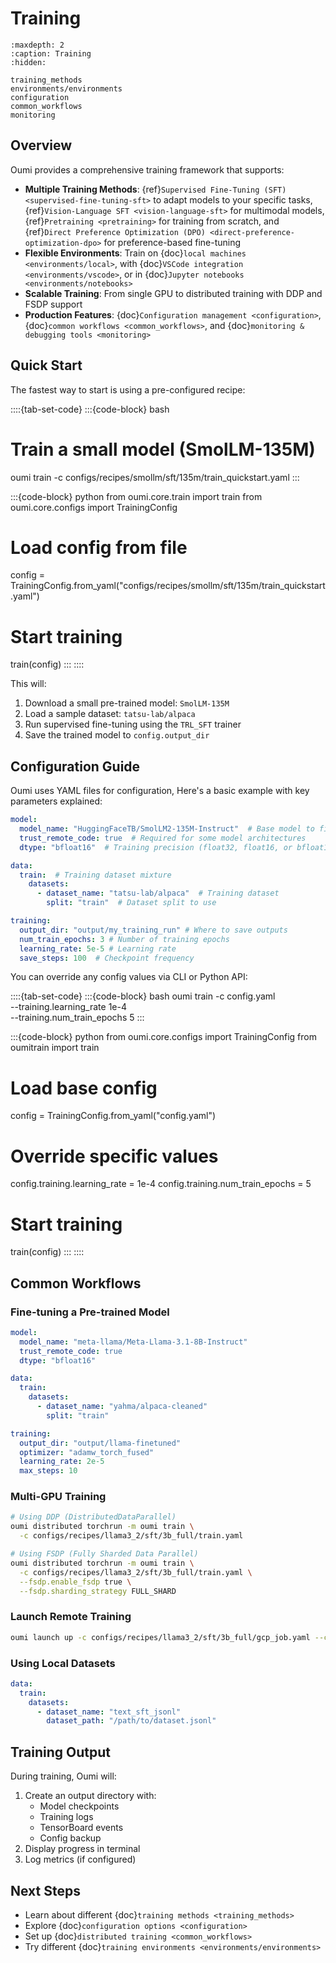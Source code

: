 # Training

```{toctree}
:maxdepth: 2
:caption: Training
:hidden:

training_methods
environments/environments
configuration
common_workflows
monitoring
```

## Overview

Oumi provides a comprehensive training framework that supports:

- **Multiple Training Methods**: {ref}`Supervised Fine-Tuning (SFT) <supervised-fine-tuning-sft>` to adapt models to your specific tasks, {ref}`Vision-Language SFT <vision-language-sft>` for multimodal models, {ref}`Pretraining <pretraining>` for training from scratch, and {ref}`Direct Preference Optimization (DPO) <direct-preference-optimization-dpo>` for preference-based fine-tuning
- **Flexible Environments**: Train on {doc}`local machines <environments/local>`, with {doc}`VSCode integration <environments/vscode>`, or in {doc}`Jupyter notebooks <environments/notebooks>`
- **Scalable Training**: From single GPU to distributed training with DDP and FSDP support
- **Production Features**: {doc}`Configuration management <configuration>`, {doc}`common workflows <common_workflows>`, and {doc}`monitoring & debugging tools <monitoring>`

## Quick Start

The fastest way to start is using a pre-configured recipe:

::::{tab-set-code}
:::{code-block} bash
# Train a small model (SmolLM-135M)
oumi train -c configs/recipes/smollm/sft/135m/train_quickstart.yaml
:::

:::{code-block} python
from oumi.core.train import train
from oumi.core.configs import TrainingConfig

# Load config from file
config = TrainingConfig.from_yaml("configs/recipes/smollm/sft/135m/train_quickstart.yaml")

# Start training
train(config)
:::
::::

This will:

1. Download a small pre-trained model: `SmolLM-135M`
2. Load a sample dataset: `tatsu-lab/alpaca`
3. Run supervised fine-tuning using the `TRL_SFT` trainer
4. Save the trained model to `config.output_dir`

## Configuration Guide

Oumi uses YAML files for configuration, Here's a basic example with key parameters explained:

```yaml
model:
  model_name: "HuggingFaceTB/SmolLM2-135M-Instruct"  # Base model to fine-tune
  trust_remote_code: true  # Required for some model architectures
  dtype: "bfloat16"  # Training precision (float32, float16, or bfloat16)

data:
  train:  # Training dataset mixture
    datasets:
      - dataset_name: "tatsu-lab/alpaca"  # Training dataset
        split: "train"  # Dataset split to use

training:
  output_dir: "output/my_training_run" # Where to save outputs
  num_train_epochs: 3 # Number of training epochs
  learning_rate: 5e-5 # Learning rate
  save_steps: 100  # Checkpoint frequency
```

You can override any config values via CLI or Python API:

::::{tab-set-code}
:::{code-block} bash
oumi train -c config.yaml \
  --training.learning_rate 1e-4 \
  --training.num_train_epochs 5
:::

:::{code-block} python
from oumi.core.configs import TrainingConfig
from oumitrain import train

# Load base config
config = TrainingConfig.from_yaml("config.yaml")

# Override specific values
config.training.learning_rate = 1e-4
config.training.num_train_epochs = 5

# Start training
train(config)
:::
::::

## Common Workflows

### Fine-tuning a Pre-trained Model

```yaml
model:
  model_name: "meta-llama/Meta-Llama-3.1-8B-Instruct"
  trust_remote_code: true
  dtype: "bfloat16"

data:
  train:
    datasets:
      - dataset_name: "yahma/alpaca-cleaned"
        split: "train"

training:
  output_dir: "output/llama-finetuned"
  optimizer: "adamw_torch_fused"
  learning_rate: 2e-5
  max_steps: 10
```

### Multi-GPU Training

```bash
# Using DDP (DistributedDataParallel)
oumi distributed torchrun -m oumi train \
  -c configs/recipes/llama3_2/sft/3b_full/train.yaml

# Using FSDP (Fully Sharded Data Parallel)
oumi distributed torchrun -m oumi train \
  -c configs/recipes/llama3_2/sft/3b_full/train.yaml \
  --fsdp.enable_fsdp true \
  --fsdp.sharding_strategy FULL_SHARD
```

### Launch Remote Training

```bash
oumi launch up -c configs/recipes/llama3_2/sft/3b_full/gcp_job.yaml --cluster llama3b-sft
```

### Using Local Datasets

```yaml
data:
  train:
    datasets:
      - dataset_name: "text_sft_jsonl"
        dataset_path: "/path/to/dataset.jsonl"
```

## Training Output

During training, Oumi will:

1. Create an output directory with:
   - Model checkpoints
   - Training logs
   - TensorBoard events
   - Config backup
2. Display progress in terminal
3. Log metrics (if configured)

## Next Steps

- Learn about different {doc}`training methods <training_methods>`
- Explore {doc}`configuration options <configuration>`
- Set up {doc}`distributed training <common_workflows>`
- Try different {doc}`training environments <environments/environments>`
